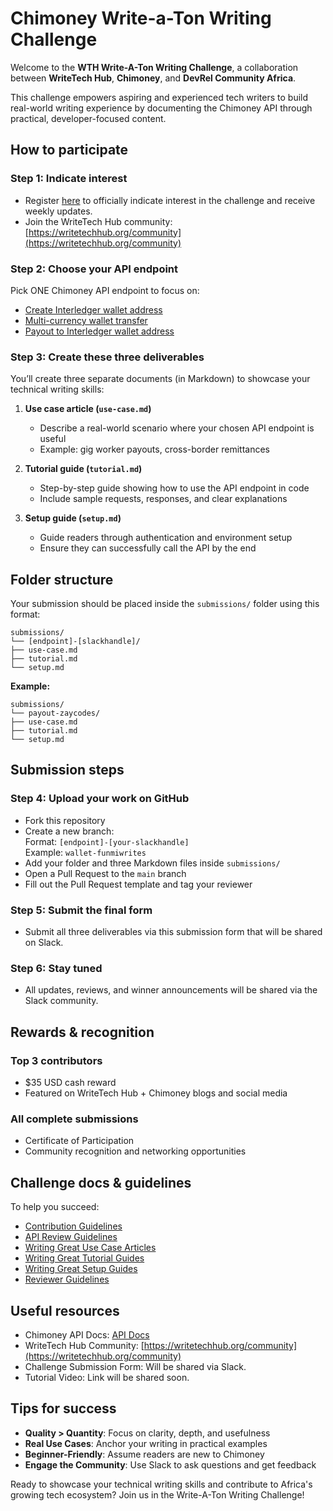 # Chimoney Write-a-Ton Writing Challenge

Welcome to the **WTH Write-A-Ton Writing Challenge**, a collaboration between **WriteTech Hub**, **Chimoney**, and **DevRel Community Africa**.

This challenge empowers aspiring and experienced tech writers to build real-world writing experience by documenting the Chimoney API through practical, developer-focused content.

## How to participate

### Step 1: Indicate interest
- Register [here](https://lu.ma/5nb4g52q) to officially indicate interest in the challenge and receive weekly updates.
- Join the WriteTech Hub community: [https://writetechhub.org/community](https://writetechhub.org/community)

### Step 2: Choose your API endpoint
Pick ONE Chimoney API endpoint to focus on:
- [Create Interledger wallet address](https://api.chimoney.io/v0.2.4/api-docs/#/Interledger/post_v0_2_4_accounts_issue_wallet_address)
- [Multi-currency wallet transfer](https://api.chimoney.io/v0.2.4/api-docs/#/Interledger/post_v0_2_4_multicurrency_wallets_transfer)
- [Payout to Interledger wallet address](https://api.chimoney.io/v0.2.4/api-docs/#/Interledger/post_v0_2_4_payouts_interledger_wallet_address)

### Step 3: Create these three deliverables
You’ll create three separate documents (in Markdown) to showcase your technical writing skills:

1. **Use case article (`use-case.md`)**
   - Describe a real-world scenario where your chosen API endpoint is useful
   - Example: gig worker payouts, cross-border remittances

2. **Tutorial guide (`tutorial.md`)**
   - Step-by-step guide showing how to use the API endpoint in code
   - Include sample requests, responses, and clear explanations

3. **Setup guide (`setup.md`)**
   - Guide readers through authentication and environment setup
   - Ensure they can successfully call the API by the end

## Folder structure

Your submission should be placed inside the `submissions/` folder using this format:

```
submissions/
└── [endpoint]-[slackhandle]/
├── use-case.md
├── tutorial.md
└── setup.md
```

**Example:**

```
submissions/
└── payout-zaycodes/
├── use-case.md
├── tutorial.md
└── setup.md
```

## Submission steps

### Step 4: Upload your work on GitHub
- Fork this repository
- Create a new branch:  
  Format: `[endpoint]-[your-slackhandle]`  
  Example: `wallet-funmiwrites`
- Add your folder and three Markdown files inside `submissions/`
- Open a Pull Request to the `main` branch
- Fill out the Pull Request template and tag your reviewer

### Step 5: Submit the final form
- Submit all three deliverables via this submission form that will be shared on Slack.

### Step 6: Stay tuned
- All updates, reviews, and winner announcements will be shared via the Slack community.

## Rewards & recognition

### Top 3 contributors
- $35 USD cash reward
- Featured on WriteTech Hub + Chimoney blogs and social media

### All complete submissions
- Certificate of Participation
- Community recognition and networking opportunities

## Challenge docs & guidelines

To help you succeed:

- [Contribution Guidelines](CONTRIBUTING.md)  
- [API Review Guidelines](guidelines/how-to-explore-and-understand-an-api.md)  
- [Writing Great Use Case Articles](guidelines/how-to-write-a-use-case-article.md)  
- [Writing Great Tutorial Guides](guidelines/how-to-write-a-tutorial-guide.md)  
- [Writing Great Setup Guides](guidelines/how-to-write-a-setup-guide.md)  
- [Reviewer Guidelines](guidelines/reviewing-submissions.md)

## Useful resources

- Chimoney API Docs: [API Docs](https://chimoney.readme.io/reference/introduction)
- WriteTech Hub Community: [https://writetechhub.org/community](https://writetechhub.org/community)
- Challenge Submission Form: Will be shared via Slack.
- Tutorial Video: Link will be shared soon.

## Tips for success

- **Quality > Quantity**: Focus on clarity, depth, and usefulness
- **Real Use Cases**: Anchor your writing in practical examples
- **Beginner-Friendly**: Assume readers are new to Chimoney
- **Engage the Community**: Use Slack to ask questions and get feedback

Ready to showcase your technical writing skills and contribute to Africa's growing tech ecosystem? Join us in the Write-A-Ton Writing Challenge!
